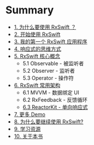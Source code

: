 # Summary

* [1. 为什么要使用 RxSwift ？](README.md)
* [2. 开始使用 RxSwift](get_start.md)
* [3. 我的第一个 RxSwift 应用程序](first_app.md)
* [4. 响应式的思维方式](6.md)
* [5. RxSwift 核心概念](5.md)
  * 5.1 Observable - 被监听者
  * 5.2 Observer - 监听者
  * 5.3 Operator - 操作符
* [6. RxSwift 常用架构](9.md)
  * 6.1 MVVM - 数据绑定 UI
  * 6.2 RxFeedback - 反馈循环
  * [6.3 ReactorKit - 单向响应式](9/63-reactorkit.md)
* [7. 更多 Demo](66.md)
* [8. 为什么要继续使用 RxSwift?](10.md)
* [9. 学习资源](11.md)
* [10. 关于本书](12.md)

